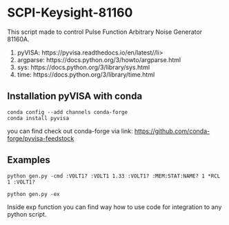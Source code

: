 # SCPI-Keysight-81160

This script made to control Pulse Function Arbitrary Noise Generator 81160A.

<ol>
<li>pyVISA: https://pyvisa.readthedocs.io/en/latest//li>
<li>argparse: https://docs.python.org/3/howto/argparse.html</li>
<li>sys: https://docs.python.org/3/library/sys.html</li>
<li>time: https://docs.python.org/3/library/time.html</li>
</ol> 

## Installation pyVISA with conda

```console
conda config --add channels conda-forge
conda install pyvisa
```
you can find check out conda-forge via link: https://github.com/conda-forge/pyvisa-feedstock

## Examples

```console
python gen.py -cmd :VOLT1? :VOLT1 1.33 :VOLT1? :MEM:STAT:NAME? 1 *RCL 1 :VOLT1?
```

```console
python gen.py -ex
```
Inside exp function you can find way how to use code for integration to any python script. 
